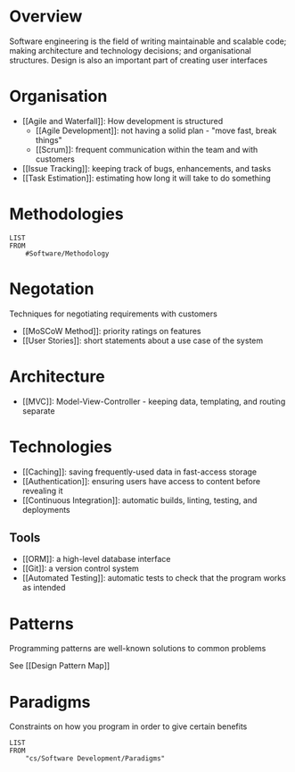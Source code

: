 # Overview
Software engineering is the field of writing maintainable and scalable code; making architecture and technology decisions; and organisational structures. Design is also an important part of creating user interfaces

# Organisation
- [[Agile and Waterfall]]: How development is structured
	- [[Agile Development]]: not having a solid plan - "move fast, break things"
	- [[Scrum]]: frequent communication within the team and with customers
- [[Issue Tracking]]: keeping track of bugs, enhancements, and tasks
- [[Task Estimation]]: estimating how long it will take to do something

# Methodologies
```dataview
LIST
FROM
	#Software/Methodology
```

# Negotation
Techniques for negotiating requirements with customers

- [[MoSCoW Method]]: priority ratings on features
- [[User Stories]]: short statements about a use case of the system

# Architecture
- [[MVC]]: Model-View-Controller - keeping data, templating, and routing separate

# Technologies
- [[Caching]]: saving frequently-used data in fast-access storage
- [[Authentication]]: ensuring users have access to content before revealing it
- [[Continuous Integration]]: automatic builds, linting, testing, and deployments

## Tools
- [[ORM]]: a high-level database interface
- [[Git]]: a version control system
- [[Automated Testing]]: automatic tests to check that the program works as intended

# Patterns
Programming patterns are well-known solutions to common problems

See [[Design Pattern Map]]

# Paradigms
Constraints on how you program in order to give certain benefits

```dataview
LIST
FROM
	"cs/Software Development/Paradigms"
```